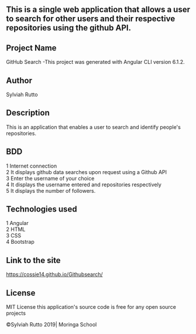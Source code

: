 ## This is a single web  application that allows a user to search for other users and their respective repositories using the github API.

## Project Name
GitHub Search -This project was generated with Angular CLI version 6.1.2.

## Author
Sylviah Rutto

## Description
This is an application that enables a user to search and identify people's repositories.

## BDD
1 Internet connection<br>
2 It displays github data searches upon request using a Github API<br>
3 Enter the username of your choice<br>
4 It displays the username entered and repositories respectively<br>
5 It displays the number of followers.

## Technologies used
1 Angular<br>
2 HTML<br>
3 CSS<br>
4 Bootstrap

## Link to the site
https://cossie14.github.io/Githubsearch/

## License
MIT License this application's source code is free for any open source projects

©Sylviah Rutto 2019| Moringa School

